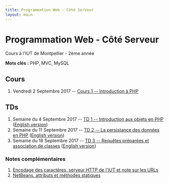 ```yaml
---
title: Programmation Web - Côté Serveur
layout: main
---
```


# Programmation Web - Côté Serveur
Cours à l'IUT de Montpellier - 2ème année

**Mots clés :** PHP, MVC, MySQL

## Cours

1. Vendredi 2 Septembre 2017 -- [Cours 1 -- Introduction à PHP](classes/class1.html)

## TDs

1. Semaine du 4 Septembre 2017 -- [TD 1 -- Introduction aux objets en PHP](tutorials/tutorial1.html) ([English version](tutorials/tutorial1-en.html))
1. Semaine du 11 Septembre 2017 -- [TD 2 -- La persistance des données en PHP](tutorials/tutorial2.html) ([English version](tutorials/tutorial2-en.html))
1. Semaine du 18 Septembre 2017 -- [TD 3 -- Requêtes préparées et association de classes](tutorials/tutorial3.html) ([English version](tutorials/tutorial3-en.html))
<!-- 1. Semaine du 25 Septembre 2017 --  [TD 4 -- Architecture MVC simple](tutorials/tutorial4.html) -->
<!-- 1. Semaine du 02 Octobre 2017 --  [TD 5 -- Architecture MVC avancée 1/2](tutorials/tutorial5.html) -->
<!-- 1. Semaine du 09 Octobre 2017 --  [TD 6 -- Architecture MVC avancée 2/2](tutorials/tutorial6.html) -->
<!-- 1. Semaine du 16 Octobre 2017 -- [Début projet](projet.html) -->
<!-- 1. Semaines du 23 2017 -- 3h projet -->
<!-- 1. Semaine du 6 Novembre 2017 -- -->
<!--    [TD 7 -- Cookies & Sessions](tutorials/tutorial7.html) puis projet -->
<!-- 1. Semaine du 13 Novembre 2017 -- -->
<!--    [TD 8 -- Authentification & Validation par email](tutorials/tutorial8.html) -->
<!--    puis projet -->
<!-- 1. Semaine du 20 Novembre 2017 --  3h projet -->
<!-- 1. Semaine du 27 Novembre 2017 -- 3h projet -->
<!-- 1. Semaine du 4 Décembre 2017 -- 3h projet -->
<!-- 1. Semaine du 11 Décembre 2017 -- soutenances du projet -->

### Notes complémentaires

1. [Encodage des caractères, serveur HTTP de l'IUT et note sur les URLs]({{site.baseurl}}/assets/tut1-complement.html)
2. [NetBeans, attributs et méthodes statiques]({{site.baseurl}}/assets/tut2-complement.html)
<!-- 3. [Requête préparée]({{site.baseurl}}/assets/tut3-complement.html) -->
<!-- 4. [Upload de fichiers]({{site.baseurl}}/assets/tut4-complement.html) -->

<!-- ## Instructions du projet -->

<!-- [Instructions du projet](projet.html) -->

<!-- ## Chat -->

<!-- Le chat -->
<!-- [gitter.im/romainlebreton/ProgWeb-CoteServeur ![Join the chat at https://gitter.im/romainlebreton/ProgWeb-CoteServeur](https://badges.gitter.im/romainlebreton/ProgWeb-CoteServeur.svg)](https://gitter.im/romainlebreton/ProgWeb-CoteServeur) -->
<!-- vous permet de discuter au sujet de ce cours à tout moment (nécessite un compte GitHub ou Twitter). -->
